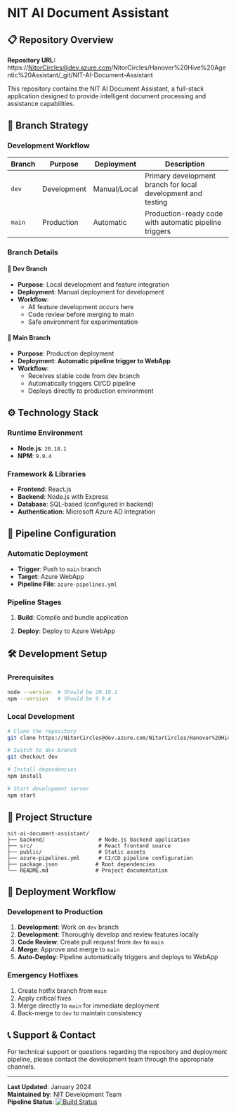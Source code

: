 # NIT AI Document Assistant

## 📋 Repository Overview

**Repository URL:** https://NitorCircles@dev.azure.com/NitorCircles/Hanover%20Hive%20Agentic%20Assistant/_git/NIT-AI-Document-Assistant

This repository contains the NIT AI Document Assistant, a full-stack application designed to provide intelligent document processing and assistance capabilities.

## 🌿 Branch Strategy

### Development Workflow

| Branch | Purpose | Deployment | Description |
|--------|---------|------------|-------------|
| `dev` | Development | Manual/Local | Primary development branch for local development and testing |
| `main` | Production | Automatic | Production-ready code with automatic pipeline triggers |

### Branch Details

#### 🔧 Dev Branch
- **Purpose**: Local development and feature integration
- **Deployment**: Manual deployment for development
- **Workflow**: 
  - All feature development occurs here
  - Code review before merging to main
  - Safe environment for experimentation

#### 🚀 Main Branch
- **Purpose**: Production deployment
- **Deployment**: **Automatic pipeline trigger to WebApp**
- **Workflow**:
  - Receives stable code from dev branch
  - Automatically triggers CI/CD pipeline
  - Deploys directly to production environment

## ⚙️ Technology Stack

### Runtime Environment
- **Node.js**: `20.18.1`
- **NPM**: `9.9.4`

### Framework & Libraries
- **Frontend**: React.js
- **Backend**: Node.js with Express
- **Database**: SQL-based (configured in backend)
- **Authentication**: Microsoft Azure AD integration

## 🚀 Pipeline Configuration

### Automatic Deployment
- **Trigger**: Push to `main` branch
- **Target**: Azure WebApp
- **Pipeline File**: `azure-pipelines.yml`

### Pipeline Stages
1. **Build**: Compile and bundle application

3. **Deploy**: Deploy to Azure WebApp

## 🛠️ Development Setup

### Prerequisites
```bash
node --version  # Should be 20.18.1
npm --version   # Should be 9.9.4
```

### Local Development
```bash
# Clone the repository
git clone https://NitorCircles@dev.azure.com/NitorCircles/Hanover%20Hive%20Agentic%20Assistant/_git/NIT-AI-Document-Assistant

# Switch to dev branch
git checkout dev

# Install dependencies
npm install

# Start development server
npm start
```

## 📁 Project Structure

```
nit-ai-document-assistant/
├── backend/                 # Node.js backend application
├── src/                     # React frontend source
├── public/                  # Static assets
├── azure-pipelines.yml      # CI/CD pipeline configuration
├── package.json            # Root dependencies
└── README.md               # Project documentation
```

## 🔄 Deployment Workflow

### Development to Production
1. **Development**: Work on `dev` branch
2. **Development**: Thoroughly develop and review features locally
3. **Code Review**: Create pull request from `dev` to `main`
4. **Merge**: Approve and merge to `main`
5. **Auto-Deploy**: Pipeline automatically triggers and deploys to WebApp

### Emergency Hotfixes
1. Create hotfix branch from `main`
2. Apply critical fixes
3. Merge directly to `main` for immediate deployment
4. Back-merge to `dev` to maintain consistency

## 📞 Support & Contact

For technical support or questions regarding the repository and deployment pipeline, please contact the development team through the appropriate channels.

---

**Last Updated**: January 2024  
**Maintained by**: NIT Development Team  
**Pipeline Status**: [![Build Status](https://dev.azure.com/NitorCircles/Hanover%20Hive%20Agentic%20Assistant/_apis/build/status/NIT-AI-Document-Assistant?branchName=main)](https://dev.azure.com/NitorCircles/Hanover%20Hive%20Agentic%20Assistant/_build/latest?definitionId=YourDefinitionId&branchName=main)